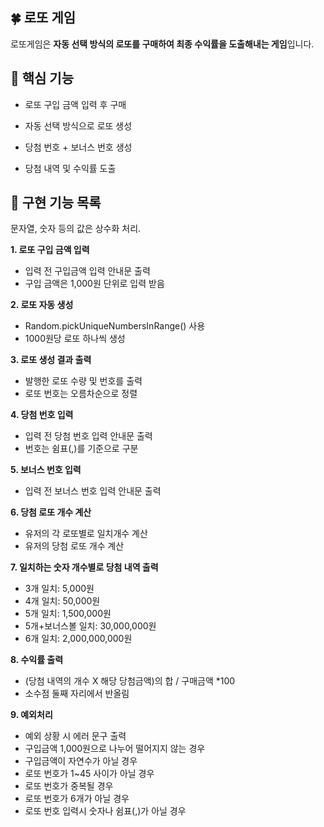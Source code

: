 ## 🍀 로또 게임

로또게임은 **자동 선택 방식의 로또를 구매하여 최종 수익률을 도출해내는 게임**입니다.

## 🚀 핵심 기능

- 로또 구입 금액 입력 후 구매

- 자동 선택 방식으로 로또 생성

- 당첨 번호 + 보너스 번호 생성

- 당첨 내역 및 수익률 도출

## 📜 구현 기능 목록

문자열, 숫자 등의 값은 상수화 처리.

**1. 로또 구입 금액 입력**

- 입력 전 구입금액 입력 안내문 출력
- 구입 금액은 1,000원 단위로 입력 받음

**2. 로또 자동 생성**

- Random.pickUniqueNumbersInRange() 사용
- 1000원당 로또 하나씩 생성

**3. 로또 생성 결과 출력**

- 발행한 로또 수량 및 번호를 출력
- 로또 번호는 오름차순으로 정렬

**4. 당첨 번호 입력**

- 입력 전 당첨 번호 입력 안내문 출력
- 번호는 쉼표(,)를 기준으로 구분

**5. 보너스 번호 입력**

- 입력 전 보너스 번호 입력 안내문 출력

**6. 당첨 로또 개수 계산**

- 유저의 각 로또별로 일치개수 계산
- 유저의 당첨 로또 개수 계산

**7. 일치하는 숫자 개수별로 당첨 내역 출력**

- 3개 일치: 5,000원
- 4개 일치: 50,000원
- 5개 일치: 1,500,000원
- 5개+보너스볼 일치: 30,000,000원
- 6개 일치: 2,000,000,000원

**8. 수익률 출력**

- (당첨 내역의 개수 X 해당 당첨금액)의 합 / 구매금액 \*100
- 소수점 둘째 자리에서 반올림

**9. 예외처리**

- 예외 상황 시 에러 문구 출력
- 구입금액 1,000원으로 나누어 떨어지지 않는 경우
- 구입금액이 자연수가 아닐 경우
- 로또 번호가 1~45 사이가 아닐 경우
- 로또 번호가 중복될 경우
- 로또 번호가 6개가 아닐 경우
- 로또 번호 입력시 숫자나 쉼표(,)가 아닐 경우
